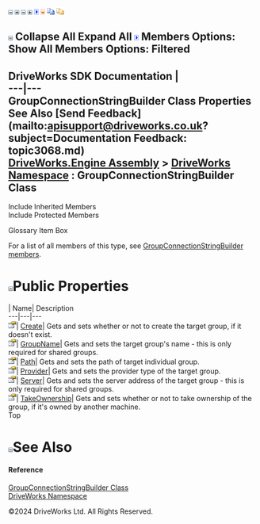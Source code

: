![](dotnetimages/collapse.gif) ![](dotnetimages/expand.gif) ![](dotnetimages/collapse.gif) ![](dotnetimages/expand.gif) ![](dotnetimages/drpdown.gif) ![](dotnetimages/drpdown_orange.gif) ![](dotnetimages/copycode.gif) ![](dotnetimages/copycodeHighlight.gif)

![](dotnetimages/collapse.gif) Collapse All Expand All ![](dotnetimages/drpdown.gif) Members Options: Show All  Members Options: Filtered   
---  
DriveWorks SDK Documentation  |   
---|---  
GroupConnectionStringBuilder Class Properties   
See Also [Send Feedback](mailto:apisupport@driveworks.co.uk?subject=Documentation Feedback: topic3068.md)  
[DriveWorks.Engine Assembly](topic2156.md) > [DriveWorks Namespace](topic2159.md) : GroupConnectionStringBuilder Class  
---  
  
Include Inherited Members    
Include Protected Members    


Glossary Item Box

For a list of all members of this type, see [GroupConnectionStringBuilder members](topic3069.md).

# ![](dotnetimages/collapse.gif)Public Properties

| Name| Description  
---|---|---  
![Public Property](dotnetimages/publicProperty.gif)| [Create](topic3078.md)| Gets and sets whether or not to create the target group, if it doesn't exist.   
![Public Property](dotnetimages/publicProperty.gif)| [GroupName](topic3079.md)| Gets and sets the target group's name - this is only required for shared groups.   
![Public Property](dotnetimages/publicProperty.gif)| [Path](topic3080.md)| Gets and sets the path of target individual group.   
![Public Property](dotnetimages/publicProperty.gif)| [Provider](topic3081.md)| Gets and sets the provider type of the target group.   
![Public Property](dotnetimages/publicProperty.gif)| [Server](topic3082.md)| Gets and sets the server address of the target group - this is only required for shared groups.   
![Public Property](dotnetimages/publicProperty.gif)| [TakeOwnership](topic3083.md)| Gets and sets whether or not to take ownership of the group, if it's owned by another machine.   
Top

# ![](dotnetimages/collapse.gif)See Also

#### Reference

[GroupConnectionStringBuilder Class](topic3068.md)   
[DriveWorks Namespace](topic2159.md)

©2024 DriveWorks Ltd. All Rights Reserved.
